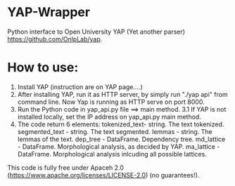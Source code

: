 # YAP-Wrapper
Python interface to Open University YAP (Yet another parser) https://github.com/OnlpLab/yap.

How to use:
========
1. Install YAP (instruction are on YAP page....)
2. After installing YAP, run it as HTTP server, by simply run "./yap api" from command line. Now Yap is running as HTTP serve on port 8000.
3. Run the Python code in yap_api.py file ==> main method.
  	3.1 If YAP is not installed locally, set the IP address on yap_api.py main method.
4. The code return 6 elements:
tokenized_text- string. The text tokenized.
  segmented_text - string. The text segmented.
  lemmas - string. The lemmas of the text.
  dep_tree - DataFrame. Dependency tree.
  md_lattice - DataFrame. Morphological analysis, as decided by YAP.
  ma_lattice - DataFrame. Morphological analysis inlcuding all possible lattices.

This code is fully free under Apaceh 2.0 (https://www.apache.org/licenses/LICENSE-2.0) (no guarantees!). 


